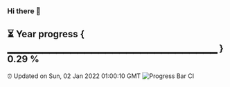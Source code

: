 ### Hi there 👋
⏳ Year progress { ▁▁▁▁▁▁▁▁▁▁▁▁▁▁▁▁▁▁▁▁▁▁▁▁▁▁▁▁▁▁ } 0.29 %
---
⏰ Updated on Sun, 02 Jan 2022 01:00:10 GMT
![Progress Bar CI](https://github.com/liununu/liununu/workflows/Progress%20Bar%20CI/badge.svg)
